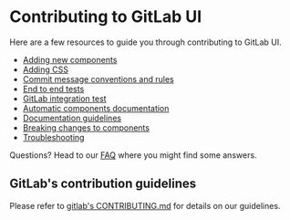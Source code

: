 # Contributing to GitLab UI

Here are a few resources to guide you through contributing to GitLab UI.

- [Adding new components](./doc/contributing/adding_components.md)
- [Adding CSS](./doc/contributing/adding_css.md)
- [Commit message conventions and rules](./doc/contributing/commits.md)
- [End to end tests](./doc/contributing/end_to_end_test.md)
- [GitLab integration test](./doc/contributing/gitlab_integration_test.md)
- [Automatic components documentation](./doc/contributing/automatic_documentation.md)
- [Documentation guidelines](./doc/contributing/documentation_guidelines.md)
- [Breaking changes to components](./doc/contributing/breaking_changes_to_components.md)
- [Troubleshooting](./doc/contributing/troubleshooting.md)

Questions? Head to our [FAQ](./FAQ.md) where you might find some answers.

## GitLab's contribution guidelines

Please refer to [gitlab's CONTRIBUTING.md](https://gitlab.com/gitlab-org/gitlab/blob/master/CONTRIBUTING.md)
for details on our guidelines.
